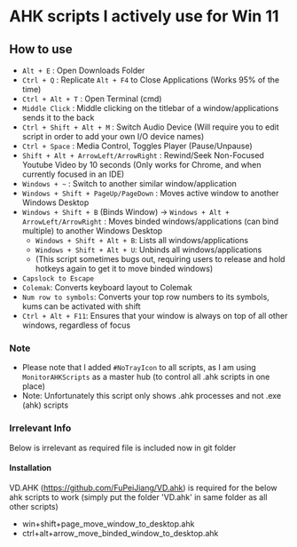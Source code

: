 # AHK scripts I actively use for Win 11

## How to use

- `Alt + E` : Open Downloads Folder
- `Ctrl + Q` : Replicate `Alt + F4` to Close Applications (Works 95% of the time)
- `Ctrl + Alt + T` : Open Terminal (cmd)
- `Middle Click` : Middle clicking on the titlebar of a window/applications sends it to the back
- `Ctrl + Shift + Alt + M` : Switch Audio Device (Will require you to edit script in order to add your own I/O device names)
- `Ctrl + Space` : Media Control, Toggles Player (Pause/Unpause)
- `Shift + Alt + ArrowLeft/ArrowRight` : Rewind/Seek Non-Focused Youtube Video by 10 seconds (Only works for Chrome, and when currently focused in an IDE)
- `Windows + ~` : Switch to another similar window/application
- `Windows + Shift + PageUp/PageDown` : Moves active window to another Windows Desktop
- `Windows + Shift + B` (Binds Window) -> `Windows + Alt + ArrowLeft/ArrowRight` : Moves binded windows/applications (can bind multiple) to another Windows Desktop
  - `Windows + Shift + Alt + B`: Lists all windows/applications
  - `Windows + Shift + Alt + U`: Unbinds all windows/applications
  - (This script sometimes bugs out, requiring users to release and hold hotkeys again to get it to move binded windows)
- `Capslock to Escape`
- `Colemak`: Converts keyboard layout to Colemak
- `Num row to symbols`: Converts your top row numbers to its symbols, kums can be activated with shift
- `Ctrl + Alt + F11`: Ensures that your window is always on top of all other windows, regardless of focus

### Note

- Please note that I added `#NoTrayIcon` to all scripts, as I am using `MonitorAHKScripts` as a master hub (to control all .ahk scripts in one place)
- Note: Unfortunately this script only shows .ahk processes and not .exe (ahk) scripts

### Irrelevant Info

Below is irrelevant as required file is included now in git folder

#### Installation

VD.AHK (<https://github.com/FuPeiJiang/VD.ahk>) is required for the below ahk scripts to work (simply put the folder 'VD.ahk' in same folder as all other scripts)

- win+shift+page_move_window_to_desktop.ahk
- ctrl+alt+arrow_move_binded_window_to_desktop.ahk

